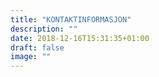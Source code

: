 ```yaml
---
title: "KONTAKTINFORMASJON"
description: ""
date: 2018-12-16T15:31:35+01:00
draft: false
image: ""
---
```


